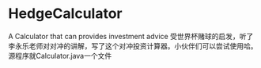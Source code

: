 # HedgeCalculator
A Calculator that can provides investment advice
受世界杯赌球的启发，听了李永乐老师对对冲的讲解，写了这个对冲投资计算器。小伙伴们可以尝试使用哈。
源程序就Calculator.java一个文件
